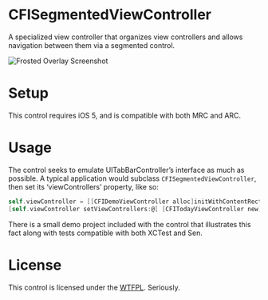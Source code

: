 CFISegmentedViewController
==========================

A specialized view controller that organizes view controllers and allows navigation between them via a segmented control.

![Frosted Overlay Screenshot](https://raw.github.com/CodaFi/CFISegmentedViewController/master/Artwork/Screenshot.png)

Setup
=====

This control requires iOS 5, and is compatible with both MRC and ARC.

Usage
=====

The control seeks to emulate UITabBarController’s interface as much as possible.  A typical application would subclass `CFISegmentedViewController`, then set its ‘viewControllers’ property, like so:

```Objective-C
self.viewController = [[CFIDemoViewController alloc]initWithContentRect:self.window.bounds];
[self.viewController setViewControllers:@[ [CFITodayViewController new], [CFIAllNotificationsViewController new], [CFIMissedViewController new] ]];
```

There is a small demo project included with the control that illustrates this fact along with tests compatible with both XCTest and Sen.

License
=======

This control is licensed under the [WTFPL](http://www.wtfpl.net).  Seriously.




